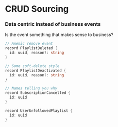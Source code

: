 # CRUD Sourcing

### Data centric instead of business events

Is the event something that makes sense to business?

```cs {none|1-4|6-9|11-18}
// Anemic remove event
record PlaylistDeleted {
  id: uuid, reason?: string
}

// Some soft-delete style
record PlaylistDeactivated {
  id: uuid, reason?: string
}

// Names telling you why
record SubscriptionCancelled {
  id: uuid
}

record UserUnfollowedPlaylist {
  id: uuid
}

```
